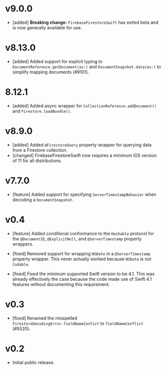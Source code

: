 # v9.0.0
- [added] **Breaking change:** `FirebaseFirestoreSwift` has exited beta and is
  now generally available for use.

# v8.13.0
- [added] Added support for explicit typing to `DocumentReference.getDocument(as:)`
  and `DocumentSnapshot.data(as:)` to simplify mapping documents (#9101).

# 8.12.1
- [added] Added async wrapper for `CollectionReference.addDocument()` and
  `Firestore.loadBundle()`.

# v8.9.0
- [added] Added `@FirestoreQuery` property wrapper for querying data from a
  Firestore collection.
- [changed] FirebaseFirestoreSwift now requires a minimum iOS version of 11 for
  all distributions.

# v7.7.0
- [feature] Added support for specifying `ServerTimestampBehavior` when
  decoding a `DocumentSnapshot`.

# v0.4
- [feature] Added conditional conformance to the `Hashable` protocol for the
  `@DocumentID`, `@ExplicitNull`, and `@ServerTimestamp` property wrappers.

- [fixed] Removed support for wrapping `NSDate` in a `@ServerTimestamp`
  property wrapper. This never actually worked because `NSDate` is not
  `Codable`.
- [fixed] Fixed the minimum supported Swift version to be 4.1. This was already
  effectively the case because the code made use of Swift 4.1 features without
  documenting this requirement.

# v0.3
- [fixed] Renamed the misspelled `FirestoreDecodingError.fieldNameConfict` to
  `fieldNameConflict` (#5520).

# v0.2
- Initial public release.

